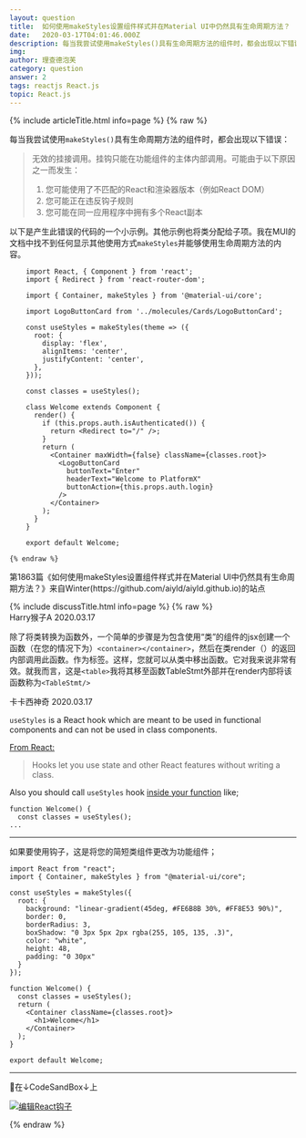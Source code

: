 ```yaml
---
layout: question
title:  如何使用makeStyles设置组件样式并在Material UI中仍然具有生命周期方法？
date:   2020-03-17T04:01:46.000Z
description: 每当我尝试使用makeStyles()具有生命周期方法的组件时，都会出现以下错误：  无效的挂接调用。挂钩只能在功能组件的主体内部调用。可能由于以下...
img: 
author: 理查德泡芙
category: question
answer: 2
tags: reactjs React.js
topic: React.js
---
```

<div class="article-root">
  <div class="article">
    {% include articleTitle.html info=page %}
    {% raw %}
    <div class="article-content"><p><font style="vertical-align: inherit;"><font style="vertical-align: inherit;">每当我尝试使用</font></font><code>makeStyles()</code><font style="vertical-align: inherit;"><font style="vertical-align: inherit;">具有生命周期方法的组件</font><font style="vertical-align: inherit;">时，都会出现以下错误</font><font style="vertical-align: inherit;">：</font></font></p>

<blockquote>
  <p><font style="vertical-align: inherit;"><font style="vertical-align: inherit;">无效的挂接调用。</font><font style="vertical-align: inherit;">挂钩只能在功能组件的主体内部调用。</font><font style="vertical-align: inherit;">可能由于以下原因之一而发生：</font></font></p>
  
  <ol>
  <li><font style="vertical-align: inherit;"><font style="vertical-align: inherit;">您可能使用了不匹配的React和渲染器版本（例如React DOM）</font></font></li>
  <li><font style="vertical-align: inherit;"><font style="vertical-align: inherit;">您可能正在违反钩子规则</font></font></li>
  <li><font style="vertical-align: inherit;"><font style="vertical-align: inherit;">您可能在同一应用程序中拥有多个React副本</font></font></li>
  </ol>
</blockquote>

<p><font style="vertical-align: inherit;"><font style="vertical-align: inherit;">以下是产生此错误的代码的一个小示例。</font><font style="vertical-align: inherit;">其他示例也将类分配给子项。</font><font style="vertical-align: inherit;">我在MUI的文档中找不到任何显示其他使用方式</font></font><code>makeStyles</code><font style="vertical-align: inherit;"><font style="vertical-align: inherit;">并能够使用生命周期方法的内容。</font></font></p>

<pre><code>    import React, { Component } from 'react';<font></font>
    import { Redirect } from 'react-router-dom';<font></font>
<font></font>
    import { Container, makeStyles } from '@material-ui/core';<font></font>
<font></font>
    import LogoButtonCard from '../molecules/Cards/LogoButtonCard';<font></font>
<font></font>
    const useStyles = makeStyles(theme =&gt; ({<font></font>
      root: {<font></font>
        display: 'flex',<font></font>
        alignItems: 'center',<font></font>
        justifyContent: 'center',<font></font>
      },<font></font>
    }));<font></font>
<font></font>
    const classes = useStyles();<font></font>
<font></font>
    class Welcome extends Component {<font></font>
      render() {<font></font>
        if (this.props.auth.isAuthenticated()) {<font></font>
          return &lt;Redirect to="/" /&gt;;<font></font>
        }<font></font>
        return (<font></font>
          &lt;Container maxWidth={false} className={classes.root}&gt;<font></font>
            &lt;LogoButtonCard<font></font>
              buttonText="Enter"<font></font>
              headerText="Welcome to PlatformX"<font></font>
              buttonAction={this.props.auth.login}<font></font>
            /&gt;<font></font>
          &lt;/Container&gt;<font></font>
        );<font></font>
      }<font></font>
    }<font></font>
<font></font>
    export default Welcome;<font></font>
</code></pre></div>
    {% endraw %}
  </div>
  <p class="winter_mark">第1863篇《如何使用makeStyles设置组件样式并在Material UI中仍然具有生命周期方法？》来自Winter(https://github.com/aiyld/aiyld.github.io)的站点</p>
  <div class="discuss-wrapper">
    {% include discussTitle.html info=page %}
    {% raw %}
    <div class="discuss-item">
        <div class="discuss-parent">
          <div class="discuss-meta">
            <span class="discuss-user">Harry猴子A</span>
            <span class="discuss-time">2020.03.17</span>
          </div>
          <div class="discuss-comment"><p><font style="vertical-align: inherit;"><font style="vertical-align: inherit;">除了将类转换为函数外，一个简单的步骤是为包含使用“类”的组件的jsx创建一个函数（在您的情况下为）</font></font><code>&lt;container&gt;&lt;/container&gt;</code><font style="vertical-align: inherit;"><font style="vertical-align: inherit;">，然后在类render（）的返回内部调用此函数。作为标签。</font><font style="vertical-align: inherit;">这样，您就可以从类中移出函数。</font><font style="vertical-align: inherit;">它对我来说非常有效。</font><font style="vertical-align: inherit;">就我而言，这是</font></font><code>&lt;table&gt;</code><font style="vertical-align: inherit;"><font style="vertical-align: inherit;">我将其移至函数TableStmt外部并在render内部将该函数称为</font></font><code>&lt;TableStmt/&gt;</code></p></div>
        </div></div><div class="discuss-item">
        <div class="discuss-parent">
          <div class="discuss-meta">
            <span class="discuss-user">卡卡西神奇</span>
            <span class="discuss-time">2020.03.17</span>
          </div>
          <div class="discuss-comment"><p><code>useStyles</code> is a React hook which are meant to be used in functional components and can not be used in class components.</p>

<p><a href="https://reactjs.org/docs/hooks-overview.html" rel="nofollow noreferrer">From React:</a></p>

<blockquote>
  <p>Hooks let you use state and other React features without writing a
  class.</p>
</blockquote>

<p>Also you should call <code>useStyles</code> hook <a href="https://material-ui.com/styles/basics/" rel="nofollow noreferrer">inside your function</a> like;</p>

<pre><code>function Welcome() {<font></font>
  const classes = useStyles();<font></font>
...<font></font>
</code></pre>

<hr>

<p><font style="vertical-align: inherit;"><font style="vertical-align: inherit;">如果要使用钩子，这是将您的简短类组件更改为功能组件；</font></font></p>

<pre><code>import React from "react";<font></font>
import { Container, makeStyles } from "@material-ui/core";<font></font>
<font></font>
const useStyles = makeStyles({<font></font>
  root: {<font></font>
    background: "linear-gradient(45deg, #FE6B8B 30%, #FF8E53 90%)",<font></font>
    border: 0,<font></font>
    borderRadius: 3,<font></font>
    boxShadow: "0 3px 5px 2px rgba(255, 105, 135, .3)",<font></font>
    color: "white",<font></font>
    height: 48,<font></font>
    padding: "0 30px"<font></font>
  }<font></font>
});<font></font>
<font></font>
function Welcome() {<font></font>
  const classes = useStyles();<font></font>
  return (<font></font>
    &lt;Container className={classes.root}&gt;<font></font>
      &lt;h1&gt;Welcome&lt;/h1&gt;<font></font>
    &lt;/Container&gt;<font></font>
  );<font></font>
}<font></font>
<font></font>
export default Welcome;<font></font>
</code></pre>

<hr>

<p><font style="vertical-align: inherit;"><font style="vertical-align: inherit;">🏓在↓CodeSandBox↓上</font></font></p>

<p><a href="https://codesandbox.io/s/eager-swartz-558tk?fontsize=14&amp;hidenavigation=1&amp;theme=dark" rel="nofollow noreferrer"><img src="https://codesandbox.io/static/img/play-codesandbox.svg" alt="编辑React钩子"></a></p></div>
        </div></div>
    {% endraw %}
  </div>
<div>
